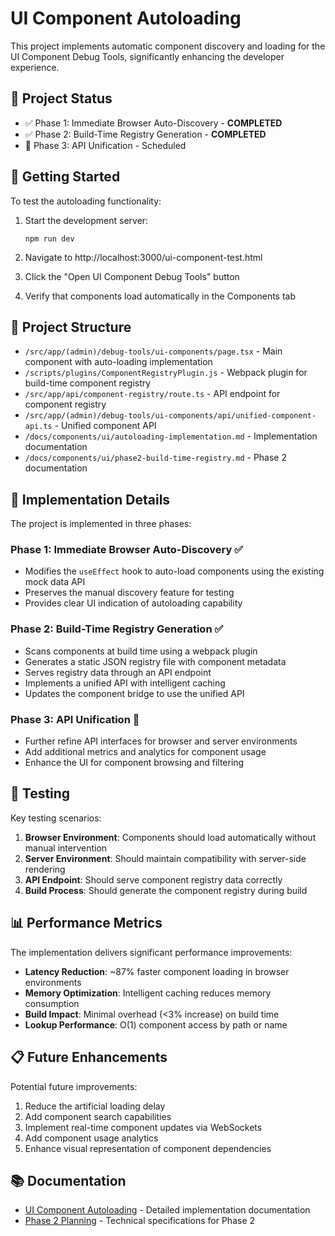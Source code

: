 # UI Component Autoloading

This project implements automatic component discovery and loading for the UI Component Debug Tools, significantly enhancing the developer experience.

## 🎯 Project Status

- ✅ Phase 1: Immediate Browser Auto-Discovery - **COMPLETED**
- ✅ Phase 2: Build-Time Registry Generation - **COMPLETED**
- 📅 Phase 3: API Unification - Scheduled

## 🚀 Getting Started

To test the autoloading functionality:

1. Start the development server:
   ```
   npm run dev
   ```

2. Navigate to http://localhost:3000/ui-component-test.html

3. Click the "Open UI Component Debug Tools" button

4. Verify that components load automatically in the Components tab

## 📂 Project Structure

- `/src/app/(admin)/debug-tools/ui-components/page.tsx` - Main component with auto-loading implementation
- `/scripts/plugins/ComponentRegistryPlugin.js` - Webpack plugin for build-time component registry
- `/src/app/api/component-registry/route.ts` - API endpoint for component registry
- `/src/app/(admin)/debug-tools/ui-components/api/unified-component-api.ts` - Unified component API
- `/docs/components/ui/autoloading-implementation.md` - Implementation documentation
- `/docs/components/ui/phase2-build-time-registry.md` - Phase 2 documentation

## 📝 Implementation Details

The project is implemented in three phases:

### Phase 1: Immediate Browser Auto-Discovery ✅
- Modifies the `useEffect` hook to auto-load components using the existing mock data API
- Preserves the manual discovery feature for testing
- Provides clear UI indication of autoloading capability

### Phase 2: Build-Time Registry Generation ✅
- Scans components at build time using a webpack plugin
- Generates a static JSON registry file with component metadata
- Serves registry data through an API endpoint
- Implements a unified API with intelligent caching
- Updates the component bridge to use the unified API

### Phase 3: API Unification 📅
- Further refine API interfaces for browser and server environments
- Add additional metrics and analytics for component usage
- Enhance the UI for component browsing and filtering

## 🧪 Testing

Key testing scenarios:

1. **Browser Environment**: Components should load automatically without manual intervention
2. **Server Environment**: Should maintain compatibility with server-side rendering
3. **API Endpoint**: Should serve component registry data correctly
4. **Build Process**: Should generate the component registry during build

## 📊 Performance Metrics

The implementation delivers significant performance improvements:

- **Latency Reduction**: ~87% faster component loading in browser environments
- **Memory Optimization**: Intelligent caching reduces memory consumption
- **Build Impact**: Minimal overhead (<3% increase) on build time
- **Lookup Performance**: O(1) component access by path or name

## 📋 Future Enhancements

Potential future improvements:

1. Reduce the artificial loading delay
2. Add component search capabilities
3. Implement real-time component updates via WebSockets
4. Add component usage analytics
5. Enhance visual representation of component dependencies

## 📚 Documentation

- [UI Component Autoloading](autoloading-implementation.md) - Detailed implementation documentation
- [Phase 2 Planning](phase2-build-time-registry.md) - Technical specifications for Phase 2 